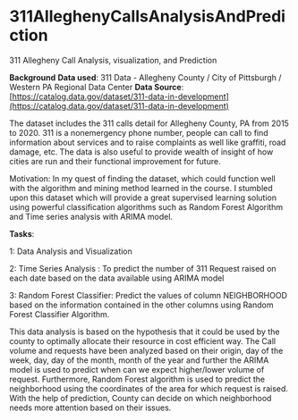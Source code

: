 # 311AlleghenyCallsAnalysisAndPrediction
311 Allegheny Call Analysis, visualization, and Prediction

**Background**
**Data used**: 311 Data - Allegheny County / City of Pittsburgh / Western PA Regional Data Center
**Data Source**: [https://catalog.data.gov/dataset/311-data-in-development](https://catalog.data.gov/dataset/311-data-in-development)

The dataset includes the 311 calls detail for Allegheny County, PA from 2015 to 2020. 311 is a nonemergency phone number, people can call to find information about services and to raise complaints as
well like graffiti, road damage, etc. The data is also useful to provide wealth of insight of how cities are
run and their functional improvement for future.

Motivation: In my quest of finding the dataset, which could function well with the algorithm and mining
method learned in the course. I stumbled upon this dataset which will provide a great supervised
learning solution using powerful classification algorithms such as Random Forest Algorithm and Time
series analysis with ARIMA model.

**Tasks**:

1: Data Analysis and Visualization

2: Time Series Analysis : To predict the number of 311 Request raised on each date based on the data
available using ARIMA model

3: Random Forest Classifier: Predict the values of column NEIGHBORHOOD based on the information
contained in the other columns using Random Forest Classifier Algorithm.

This data analysis is based on the hypothesis that it could be used by the county to optimally allocate
their resource in cost efficient way. The Call volume and requests have been analyzed based on their
origin, day of the week, day, day of the month, month of the year and further the ARIMA model is used to
predict when can we expect higher/lower volume of request. Furthermore, Random Forest algorithm is
used to predict the neighborhood using the coordinates of the area for which request is raised. With the
help of prediction, County can decide on which neighborhood needs more attention based on their
issues.

